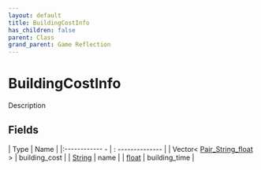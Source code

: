 ```yaml
---
layout: default
title: BuildingCostInfo
has_children: false
parent: Class
grand_parent: Game Reflection
---
```

# BuildingCostInfo
Description 

## Fields
| Type | Name |
|:------------ - | : -------------- |
| Vector< [Pair_String_float](game-reflection/classes/pair__string_float.md) > | building_cost |
| [String](game-reflection/components/string.md) | name |
| [float](game-reflection/components/float.md) | building_time |
